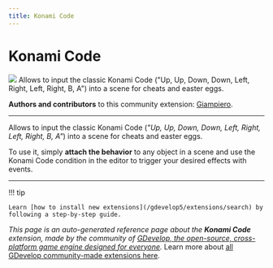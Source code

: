 ```yaml
---
title: Konami Code
---
```

# Konami Code

![](https://resources.gdevelop-app.com/assets/Icons/alpha-a-circle-outline.svg)
Allows to input the classic Konami Code ("Up, Up, Down, Down, Left, Right, Left, Right, B, A") into a scene for cheats and easter eggs.

**Authors and contributors** to this community extension: [Giampiero](https://gd.games/Giampiero).

---

Allows to input the classic Konami Code (*"Up, Up, Down, Down, Left, Right, Left, Right, B, A"*) into a scene for cheats and easter eggs.

To use it, simply **attach the behavior** to any object in a scene and use the Konami Code condition in the editor to trigger your desired effects with events.

---

!!! tip

    Learn [how to install new extensions](/gdevelop5/extensions/search) by following a step-by-step guide.

*This page is an auto-generated reference page about the **Konami Code** extension, made by the community of [GDevelop, the open-source, cross-platform game engine designed for everyone](https://gdevelop.io/).* Learn more about [all GDevelop community-made extensions here](/gdevelop5/extensions).